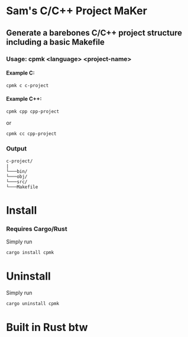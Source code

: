 # Sam's C/C++ Project MaKer
## Generate a barebones C/C++ project structure including a basic Makefile
### Usage: cpmk \<language\> \<project-name\>

#### Example C:
```sh
cpmk c c-project
```

#### Example C++:
```sh
cpmk cpp cpp-project
```
or
```sh
cpmk cc cpp-project
```

### Output
```
c-project/
|
└───bin/
└───obj/
└───src/
└───Makefile
```

# Install
### Requires Cargo/Rust
Simply run
```sh
cargo install cpmk
```

# Uninstall
Simply run
```sh
cargo uninstall cpmk
```
# Built in Rust btw
